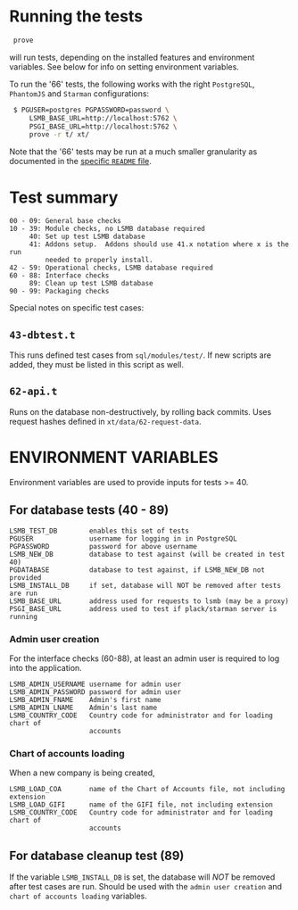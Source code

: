 
# Running the tests

```sh
 prove
```

will run tests, depending on the installed features and environment
variables. See below for info on setting environment variables.

To run the '66' tests, the following works with the right `PostgreSQL`,
`PhantomJS` and `Starman` configurations:

```sh
 $ PGUSER=postgres PGPASSWORD=password \
     LSMB_BASE_URL=http://localhost:5762 \
     PSGI_BASE_URL=http://localhost:5762 \
     prove -r t/ xt/
```

Note that the '66' tests may be run at a much smaller granularity
as documented in the [specific `README` file](66-cucumber/README.md).

# Test summary

```plain
00 - 09: General base checks
10 - 39: Module checks, no LSMB database required
     40: Set up test LSMB database
     41: Addons setup.  Addons should use 41.x notation where x is the run
         needed to properly install.
42 - 59: Operational checks, LSMB database required
60 - 88: Interface checks
     89: Clean up test LSMB database
90 - 99: Packaging checks
```

Special notes on specific test cases:

## `43-dbtest.t`

This runs defined test cases from `sql/modules/test/`.  If new
scripts are added, they must be listed in this script as well.

## `62-api.t`

Runs on the database non-destructively, by rolling back commits.
Uses request hashes defined in `xt/data/62-request-data`.

# ENVIRONMENT VARIABLES

Environment variables are used to provide inputs for tests >= 40.

## For database tests (40 - 89)

```plain
LSMB_TEST_DB        enables this set of tests
PGUSER              username for logging in in PostgreSQL
PGPASSWORD          password for above username
LSMB_NEW_DB         database to test against (will be created in test 40)
PGDATABASE          database to test against, if LSMB_NEW_DB not provided
LSMB_INSTALL_DB     if set, database will NOT be removed after tests are run
LSMB_BASE_URL       address used for requests to lsmb (may be a proxy)
PSGI_BASE_URL       address used to test if plack/starman server is running
```

### Admin user creation

For the interface checks (60-88), at least an admin user is required to log
into the application.

```plain
LSMB_ADMIN_USERNAME username for admin user
LSMB_ADMIN_PASSWORD password for admin user
LSMB_ADMIN_FNAME    Admin's first name
LSMB_ADMIN_LNAME    Admin's last name
LSMB_COUNTRY_CODE   Country code for administrator and for loading chart of
                    accounts
```

### Chart of accounts loading

When a new company is being created,

```plain
LSMB_LOAD_COA       name of the Chart of Accounts file, not including extension
LSMB_LOAD_GIFI      name of the GIFI file, not including extension
LSMB_COUNTRY_CODE   Country code for administrator and for loading chart of
                    accounts
```

## For database cleanup test (89)

If the variable `LSMB_INSTALL_DB` is set, the database will _NOT_ be removed after
test cases are run.  Should be used with the `admin user creation` and
`chart of accounts loading` variables.
